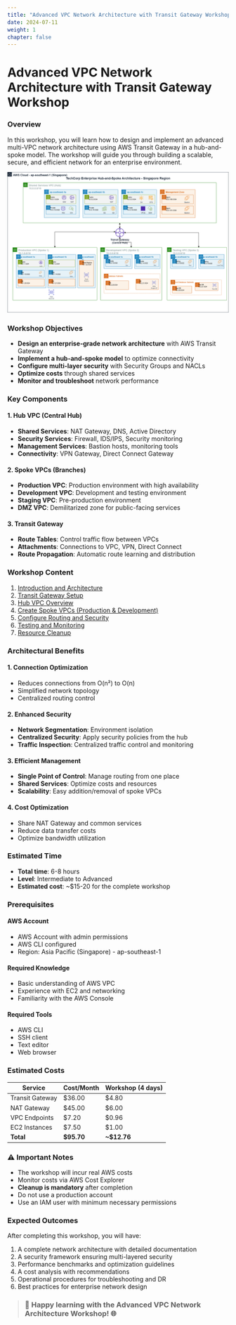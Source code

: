 ```yaml
---
title: "Advanced VPC Network Architecture with Transit Gateway Workshop"
date: 2024-07-11
weight: 1
chapter: false
---
```


# Advanced VPC Network Architecture with Transit Gateway Workshop

### Overview

In this workshop, you will learn how to design and implement an advanced multi-VPC network architecture using AWS Transit Gateway in a hub-and-spoke model. The workshop will guide you through building a scalable, secure, and efficient network for an enterprise environment.

![VPC Architecture](/images/arc_drawio.png)


### Workshop Objectives

- **Design an enterprise-grade network architecture** with AWS Transit Gateway
- **Implement a hub-and-spoke model** to optimize connectivity
- **Configure multi-layer security** with Security Groups and NACLs
- **Optimize costs** through shared services
- **Monitor and troubleshoot** network performance

### Key Components
#### 1. Hub VPC (Central Hub)
- **Shared Services**: NAT Gateway, DNS, Active Directory
- **Security Services**: Firewall, IDS/IPS, Security monitoring
- **Management Services**: Bastion hosts, monitoring tools
- **Connectivity**: VPN Gateway, Direct Connect Gateway

#### 2. Spoke VPCs (Branches)
- **Production VPC**: Production environment with high availability
- **Development VPC**: Development and testing environment
- **Staging VPC**: Pre-production environment
- **DMZ VPC**: Demilitarized zone for public-facing services

#### 3. Transit Gateway
- **Route Tables**: Control traffic flow between VPCs
- **Attachments**: Connections to VPC, VPN, Direct Connect
- **Route Propagation**: Automatic route learning and distribution

### Workshop Content

 1. [Introduction and Architecture](1-Introduce/)
 2. [Transit Gateway Setup](2-transit-gateway/)
 3. [Hub VPC Overview](3-hub-vpc/)
 4. [Create Spoke VPCs (Production & Development)](4-spoke-vpcs/)
 5. [Configure Routing and Security](5-routing-security/)
 6. [Testing and Monitoring](6-testing-monitoring/)
 7. [Resource Cleanup](7-cleanup/)

### Architectural Benefits

#### 1. Connection Optimization
- Reduces connections from O(n²) to O(n)
- Simplified network topology
- Centralized routing control

#### 2. Enhanced Security
- **Network Segmentation**: Environment isolation
- **Centralized Security**: Apply security policies from the hub
- **Traffic Inspection**: Centralized traffic control and monitoring

#### 3. Efficient Management
- **Single Point of Control**: Manage routing from one place
- **Shared Services**: Optimize costs and resources
- **Scalability**: Easy addition/removal of spoke VPCs

#### 4. Cost Optimization
- Share NAT Gateway and common services
- Reduce data transfer costs
- Optimize bandwidth utilization

### Estimated Time
- **Total time**: 6-8 hours
- **Level**: Intermediate to Advanced
- **Estimated cost**: ~$15-20 for the complete workshop

### Prerequisites

#### AWS Account
- AWS Account with admin permissions
- AWS CLI configured
- Region: Asia Pacific (Singapore) - ap-southeast-1

#### Required Knowledge
- Basic understanding of AWS VPC
- Experience with EC2 and networking
- Familiarity with the AWS Console

#### Required Tools
- AWS CLI
- SSH client
- Text editor
- Web browser

### Estimated Costs

| Service | Cost/Month | Workshop (4 days) |
|--- |--- |--- |
| Transit Gateway | $36.00 | $4.80 |
| NAT Gateway | $45.00 | $6.00 |
| VPC Endpoints | $7.20 | $0.96 |
| EC2 Instances | $7.50 | $1.00 |
| **Total** | **$95.70** | **~$12.76** |

### ⚠️ Important Notes

- The workshop will incur real AWS costs
- Monitor costs via AWS Cost Explorer
- **Cleanup is mandatory** after completion
- Do not use a production account
- Use an IAM user with minimum necessary permissions

### Expected Outcomes

After completing this workshop, you will have:

1. A complete network architecture with detailed documentation
2. A security framework ensuring multi-layered security
3. Performance benchmarks and optimization guidelines
4. A cost analysis with recommendations
5. Operational procedures for troubleshooting and DR
6. Best practices for enterprise network design

> ### 🚀 **Happy learning with the Advanced VPC Network Architecture Workshop!** 🌐

